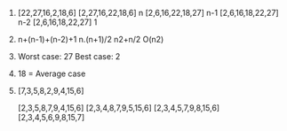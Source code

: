 1)  [22,27,16,2,18,6]
    [2,27,16,22,18,6] n
    [2,6,16,22,18,27] n-1
    [2,6,16,18,22,27] n-2
    [2,6,16,18,22,27] 1

2)  n+(n-1)+(n-2)+1
    n.(n+1)/2
    n2+n/2
    O(n2)

3)  Worst case: 27
    Best case: 2

4)  18 = Average case

5)  [7,3,5,8,2,9,4,15,6]

    [2,3,5,8,7,9,4,15,6]
    [2,3,4,8,7,9,5,15,6]
    [2,3,4,5,7,9,8,15,6]
    [2,3,4,5,6,9,8,15,7]
